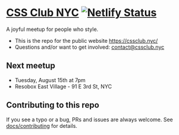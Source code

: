 # [CSS Club NYC](https://cssclub.nyc/) [![Netlify Status](https://api.netlify.com/api/v1/badges/218b3758-b7e3-4b48-b151-77346791a06a/deploy-status)](https://app.netlify.com/sites/cssclubnyc/deploys)

A joyful meetup for people who style.

- This is the repo for the public website https://cssclub.nyc/
- Questions and/or want to get involved: contact@cssclub.nyc

## Next meetup

- Tuesday, August 15th at 7pm
- Resobox East Village - 91 E 3rd St, NYC

## Contributing to this repo

If you see a typo or a bug, PRs and issues are always welcome. See [docs/contributing](docs/contributing) for details.
